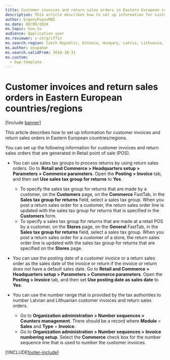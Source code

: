 ```yaml
---
title: Customer invoices and return sales orders in Eastern European countries/regions
description: This article describes how to set up information for customer invoices and return sales orders in Eastern European countries/regions.
author: EvgenyPopovMBS
ms.date: 08/09/2024
ms.topic: how-to
audience: Application user
ms.reviewer: v-chrgriffin
ms.search.region: Czech Republic, Estonia, Hungary, Latvia, Lithuania, Poland, Russia
ms.author: anupamar
ms.search.validFrom: 2018-10-31
ms.custom: 
  - bap-template
---
```


# Customer invoices and return sales orders in Eastern European countries/regions


[!include [banner](../../../finance/includes/banner.md)]

This article describes how to set up information for customer invoices and return sales orders in Eastern European countries/regions.

You can set up the following information for customer invoices and return sales orders that are generated in Retail point of sale (POS).

- You can use sales tax groups to process returns by using return sales orders. Go to **Retail and Commerce \> Headquarters setup \> Parameters \> Commerce parameters**. Open the **Posting \> Invoice** tab, and then set **Use sales tax group for returns** to **Yes**.

    * To specify the sales tax group for returns that are made by a customer, on the **Customers** page, on the **Commerce** FastTab, in the **Sales tax group for returns** field, select a sales tax group. When you post a return sales order for a customer, the return sales order line is updated with the sales tax group for returns that is specified in the **Customers** form.
    * To specify a sales tax group for returns that are made at a retail POS by a customer, on the **Stores** page, on the **General** FastTab, in the **Sales tax group for returns** field, select a sales tax group. When you post a return sales order for a customer of a  store, the return sales order line is updated with the sales tax group for returns that are specified on the **Stores** page.

- You can use the posting date of a customer invoice or a return sales order as the sales date of the invoice or return if the invoice or return does not have a default sales date. Go to **Retail and Commerce \> Headquarters setup \> Parameters \> Commerce parameters**. Open the **Posting \> Invoice** tab, and then set **Use posting date as sales date** to **Yes**.
- You can use the number range that is provided by the tax authorities to number Latvian and Lithuanian customer invoices and return sales orders.

    * Go to **Organization administration \> Number sequences \> Counters management**. There should be a record where **Module** = **Sales** and **Type** = **Invoice**.
    * Go to **Organization administration \> Number sequences \> Invoice numbering setup**. Select the **Commerce** check box for the number sequence line that is used to number the customer invoices.


[!INCLUDE[footer-include](../../../includes/footer-banner.md)]
